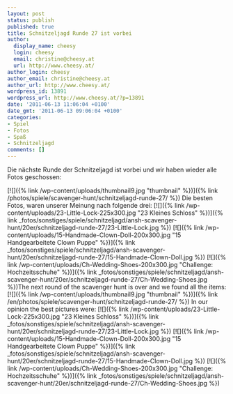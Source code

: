 ```yaml
---
layout: post
status: publish
published: true
title: Schnitzeljagd Runde 27 ist vorbei
author:
  display_name: cheesy
  login: cheesy
  email: christine@cheesy.at
  url: http://www.cheesy.at/
author_login: cheesy
author_email: christine@cheesy.at
author_url: http://www.cheesy.at/
wordpress_id: 13891
wordpress_url: http://www.cheesy.at/?p=13891
date: '2011-06-13 11:06:04 +0100'
date_gmt: '2011-06-13 09:06:04 +0100'
categories:
- Spiel
- Fotos
- Spaß
- Schnitzeljagd
comments: []
---
```

<!--:de-->Die nächste Runde der Schnitzeljagd ist vorbei und wir haben wieder alle Fotos geschossen:
[![]({% link /wp-content/uploads/thumbnail9.jpg "thumbnail" %})]({% link /photos/spiele/scavenger-hunt/schnitzeljagd-runde-27/ %})
Die besten Fotos, waren unserer Meinung nach folgende drei:
[![]({% link /wp-content/uploads/23-Little-Lock-225x300.jpg "23 Kleines Schloss" %})]({% link _fotos/sonstiges/spiele/schnitzeljagd/ansh-scavenger-hunt/20er/schnitzeljagd-runde-27/23-Little-Lock.jpg %})
[![]({% link /wp-content/uploads/15-Handmade-Clown-Doll-200x300.jpg "15 Handgearbeitete Clown Puppe" %})]({% link _fotos/sonstiges/spiele/schnitzeljagd/ansh-scavenger-hunt/20er/schnitzeljagd-runde-27/15-Handmade-Clown-Doll.jpg %})
[![]({% link /wp-content/uploads/Ch-Wedding-Shoes-200x300.jpg "Challenge: Hochzeitsschuhe" %})]({% link _fotos/sonstiges/spiele/schnitzeljagd/ansh-scavenger-hunt/20er/schnitzeljagd-runde-27/Ch-Wedding-Shoes.jpg %})<!--:--><!--:en-->The next round of the scavenger hunt is over and we found all the items:
[![]({% link /wp-content/uploads/thumbnail9.jpg "thumbnail" %})]({% link /en/photos/spiele/scavenger-hunt/schnitzeljagd-runde-27/ %})
In our opinion the best pictures were:
[![]({% link /wp-content/uploads/23-Little-Lock-225x300.jpg "23 Kleines Schloss" %})]({% link _fotos/sonstiges/spiele/schnitzeljagd/ansh-scavenger-hunt/20er/schnitzeljagd-runde-27/23-Little-Lock.jpg %})
[![]({% link /wp-content/uploads/15-Handmade-Clown-Doll-200x300.jpg "15 Handgearbeitete Clown Puppe" %})]({% link _fotos/sonstiges/spiele/schnitzeljagd/ansh-scavenger-hunt/20er/schnitzeljagd-runde-27/15-Handmade-Clown-Doll.jpg %})
[![]({% link /wp-content/uploads/Ch-Wedding-Shoes-200x300.jpg "Challenge: Hochzeitsschuhe" %})]({% link _fotos/sonstiges/spiele/schnitzeljagd/ansh-scavenger-hunt/20er/schnitzeljagd-runde-27/Ch-Wedding-Shoes.jpg %})<!--:-->
